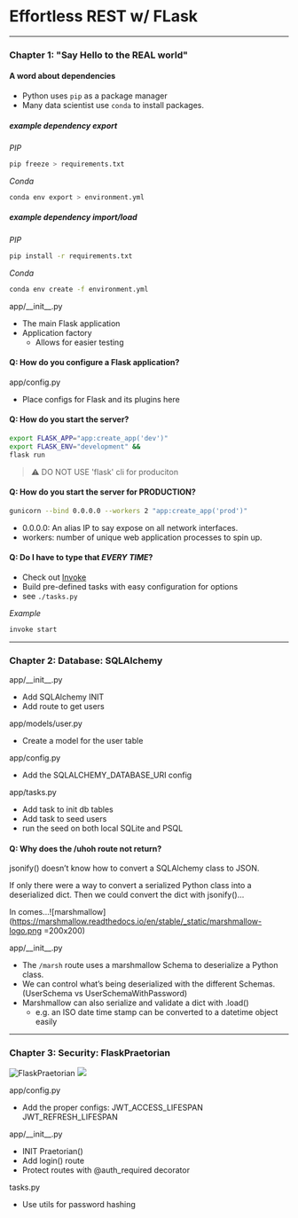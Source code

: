 # Effortless REST w/ FLask

---

### Chapter 1: "Say Hello to the REAL world"

#### A word about dependencies

- Python uses `pip` as a package manager
- Many data scientist use `conda` to install packages.

##### example dependency export

_PIP_

```bash
pip freeze > requirements.txt
```

_Conda_

```bash
conda env export > environment.yml
```

##### example dependency import/load

_PIP_

```bash
pip install -r requirements.txt
```

_Conda_

```bash
conda env create -f environment.yml
```

app/\_\_init\_\_.py

- The main Flask application
- Application factory
  - Allows for easier testing

#### Q: How do you configure a Flask application?

app/config.py

- Place configs for Flask and its plugins here

#### Q: How do you start the server?

```bash
export FLASK_APP="app:create_app('dev')"
export FLASK_ENV="development" &&
flask run
```

> :warning: DO NOT USE 'flask' cli for produciton

#### Q: How do you start the server for PRODUCTION?

```bash
gunicorn --bind 0.0.0.0 --workers 2 "app:create_app('prod')"
```

- 0.0.0.0: An alias IP to say expose on all network interfaces.
- workers: number of unique web application processes to spin up.

#### Q: Do I have to type that _EVERY TIME_?

- Check out [Invoke](http://www.pyinvoke.org/)
- Build pre-defined tasks with easy configuration for options
- see `./tasks.py`

_Example_

```bash
invoke start
```

---

### Chapter 2: Database: SQLAlchemy

app/\_\_init\_\_.py

- Add SQLAlchemy INIT
- Add route to get users

app/models/user.py

- Create a model for the user table

app/config.py

- Add the SQLALCHEMY_DATABASE_URI config

app/tasks.py

- Add task to init db tables
- Add task to seed users
- run the seed on both local SQLite and PSQL

#### Q: Why does the /uhoh route not return?

jsonify() doesn’t know how to convert a SQLAlchemy class to JSON.

If only there were a way to convert a serialized Python class into a deserialized dict. Then we could convert the dict with jsonify()…

In comes...![marshmallow](https://marshmallow.readthedocs.io/en/stable/_static/marshmallow-logo.png =200x200)

app/\_\_init\_\_.py

- The `/marsh` route uses a marshmallow Schema to deserialize a Python class.
- We can control what’s being deserialized with the different Schemas. (UserSchema vs UserSchemaWithPassword)
- Marshmallow can also serialize and validate a dict with .load()
  - e.g. an ISO date time stamp can be converted to a datetime object easily

---

### Chapter 3: Security: FlaskPraetorian

![FlaskPraetorian](https://i.imgur.com/UfzDAaw.png)
![](https://i.imgur.com/FN24BNa.png)

app/config.py

- Add the proper configs: JWT_ACCESS_LIFESPAN JWT_REFRESH_LIFESPAN

app/\_\_init\_\_.py

- INIT Praetorian()
- Add login() route
- Protect routes with @auth_required decorator

tasks.py

- Use utils for password hashing
